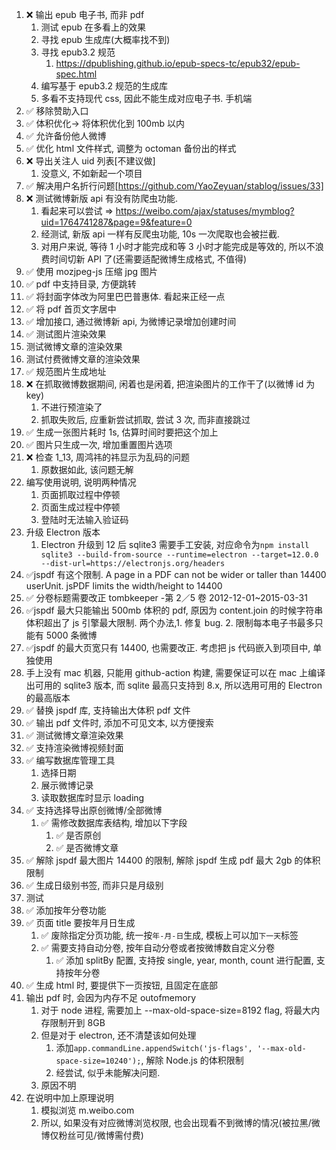 1.  ❌ 输出 epub 电子书, 而非 pdf
    1.  测试 epub 在多看上的效果
    2.  寻找 epub 生成库(大概率找不到)
    3.  寻找 epub3.2 规范
        1.  https://dpublishing.github.io/epub-specs-tc/epub32/epub-spec.html
    4.  编写基于 epub3.2 规范的生成库
    5.  多看不支持现代 css, 因此不能生成对应电子书. 手机端
2.  ✅ 移除赞助入口
3.  ✅ 体积优化-> 将体积优化到 100mb 以内
4.  ✅ 允许备份他人微博
5.  ✅ 优化 html 文件样式, 调整为 octoman 备份出的样式
6.  ❌ 导出关注人 uid 列表[不建议做]
    1.  没意义, 不如新起一个项目
7.  ✅ 解决用户名折行问题[https://github.com/YaoZeyuan/stablog/issues/33]
8.  ❌ 测试微博新版 api 有没有防爬虫功能.
    1.  看起来可以尝试 => https://weibo.com/ajax/statuses/mymblog?uid=1764741287&page=9&feature=0
    2.  经测试, 新版 api 一样有反爬虫功能, 10s 一次爬取也会被拦截.
    3.  对用户来说, 等待 1 小时才能完成和等 3 小时才能完成是等效的, 所以不浪费时间切新 API 了(还需要适配微博生成格式, 不值得)
9.  ✅ 使用 mozjpeg-js 压缩 jpg 图片
10. ✅ pdf 中支持目录, 方便跳转
11. ✅ 将封面字体改为阿里巴巴普惠体. 看起来正经一点
12. ✅ 将 pdf 首页文字居中
13. ✅ 增加接口, 通过微博新 api, 为微博记录增加创建时间
14. ✅ 测试图片渲染效果
15. 测试微博文章的渲染效果
16. 测试付费微博文章的渲染效果
17. ✅ 规范图片生成地址
18. ❌ 在抓取微博数据期间, 闲着也是闲着, 把渲染图片的工作干了(以微博 id 为 key)
    1.  不进行预渲染了
    2.  抓取失败后, 应重新尝试抓取, 尝试 3 次, 而非直接跳过
19. ✅ 生成一张图片耗时 1s, 估算时间时要把这个加上
20. ✅ 图片只生成一次, 增加重置图片选项
21. ❌ 检查 1_13, 周鸿祎的祎显示为乱码的问题
    1.  原数据如此, 该问题无解
22. 编写使用说明, 说明两种情况
    1.  页面抓取过程中停顿
    2.  页面生成过程中停顿
    3.  登陆时无法输入验证码
23. 升级 Electron 版本
    1.  Electron 升级到 12 后 sqlite3 需要手工安装, 对应命令为`npm install sqlite3 --build-from-source --runtime=electron --target=12.0.0 --dist-url=https://electronjs.org/headers`
24. ✅jspdf 有这个限制. A page in a PDF can not be wider or taller than 14400 userUnit. jsPDF limits the width/height to 14400
25. ✅ 分卷标题需要改正 tombkeeper -第 2／5 卷 2012-12-01~2015-03-31
26. ✅jspdf 最大只能输出 500mb 体积的 pdf, 原因为 content.join 的时候字符串体积超出了 js 引擎最大限制. 两个办法,1. 修复 bug. 2. 限制每本电子书最多只能有 5000 条微博
27. ✅jspdf 的最大页宽只有 14400, 也需要改正. 考虑把 js 代码嵌入到项目中, 单独使用
28. 手上没有 mac 机器, 只能用 github-action 构建, 需要保证可以在 mac 上编译出可用的 sqlite3 版本, 而 sqlite 最高只支持到 8.x, 所以选用可用的 Electron 的最高版本
29. ✅ 替换 jspdf 库, 支持输出大体积 pdf 文件
30. ✅ 输出 pdf 文件时, 添加不可见文本, 以方便搜索
31. ✅ 测试微博文章渲染效果
32. ✅ 支持渲染微博视频封面
33. ✅ 编写数据库管理工具
    1.  选择日期
    2.  展示微博记录
    3.  读取数据库时显示 loading
34. ✅ 支持选择导出原创微博/全部微博
    1.  ✅ 需修改数据库表结构, 增加以下字段
        1.  ✅ 是否原创
        2.  ✅ 是否微博文章
35. ✅ 解除 jspdf 最大图片 14400 的限制, 解除 jspdf 生成 pdf 最大 2gb 的体积限制
36. ✅ 生成日级别书签, 而非只是月级别
37. 测试
38. ✅ 添加按年分卷功能
39. ✅ 页面 title 要按年月日生成
    1.  ✅ 废除指定分页功能, 统一按`年-月-日`生成, 模板上可以加`下一天`标签
    2.  ✅ 需要支持自动分卷, 按年自动分卷或者按微博数自定义分卷
        1.  ✅ 添加 splitBy 配置, 支持按 single, year, month, count 进行配置, 支持按年分卷
40. ✅ 生成 html 时, 要提供下一页按钮, 且固定在底部
41. 输出 pdf 时, 会因为内存不足 outofmemory
    1.  对于 node 进程, 需要加上 --max-old-space-size=8192 flag, 将最大内存限制开到 8GB
    2.  但是对于 electron, 还不清楚该如何处理
        1.  添加`app.commandLine.appendSwitch('js-flags', '--max-old-space-size=10240');`, 解除 Node.js 的体积限制
        2.  经尝试, 似乎未能解决问题.
    3.  原因不明
42. 在说明中加上原理说明
    1.  模拟浏览 m.weibo.com
    2.  所以, 如果没有对应微博浏览权限, 也会出现看不到微博的情况(被拉黑/微博仅粉丝可见/微博需付费)
